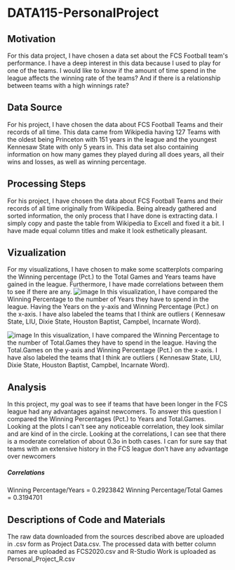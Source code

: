 # DATA115-PersonalProject

## Motivation 

For this data project, I have chosen a data set about the FCS Football team's performance. I have a deep interest in this data because I used to play for one of the teams. I would like to know if the amount of time spend in the league affects the winning rate of the teams? And if there is a relationship between teams with a high winnings rate?

## Data Source

For his project, I have chosen the data about FCS Football Teams and their records of all time. This data came from Wikipedia having 127 Teams with the oldest being Princeton with 151 years in the league and the youngest Kennesaw State with only 5 years in. This data set also containing information on how many games they played during all does years, all their wins and losses, as well as winning percentage. 

## Processing Steps 

For his project, I have chosen the data about FCS Football Teams and their records of all time originally from Wikipedia. Being already gathered and sorted information, the only process that I have done is extracting data. I simply copy and paste the table from Wikipedia to Excell and fixed it a bit. I have made equal column titles and make it look esthetically pleasant. 

## Vizualization 

For my visualizations, I have chosen to make some scatterplots comparing the Winning percentage (Pct.) to the Total Games and Years teams have gained in the league. Furthermore, I have made correlations between them to see if there are any. 
![image](https://user-images.githubusercontent.com/79300543/115179319-eea8c880-a087-11eb-98d0-5b0dbd4d8397.png)
In this visualization, I have compared the Winning Percentage to the number of Years they have to spend in the league. Having the Years on the y-axis and Winning Percentage (Pct.) on the x-axis. I have also labeled the teams that I think are outliers ( Kennesaw State, LIU, Dixie State, Houston Baptist, Campbel, Incarnate Word).

![image](https://user-images.githubusercontent.com/79300543/115180251-06814c00-a08a-11eb-82da-7eeaf38bb3e0.png)
In this visualization, I have compared the Winning Percentage to the number of Total.Games they have to spend in the league. Having the Total.Games on the y-axis and Winning Percentage (Pct.) on the x-axis. I have also labeled the teams that I think are outliers ( Kennesaw State, LIU, Dixie State, Houston Baptist, Campbel, Incarnate Word).

## Analysis

In this project, my goal was to see if teams that have been longer in the FCS league had any advantages against newcomers. To answer this question I compared the Winning Percentages (Pct.) to Years and Total.Games. Looking at the plots I can't see any noticeable correlation, they look similar and are kind of in the circle. Looking at the correlations, I can see that there is a moderate correlation of about 0.3o in both cases. I can for sure say that teams with an extensive history in the FCS league don't have any advantage over newcomers
##### Correlations 
Winning Percentage/Years = 0.2923842
Winning Percentage/Total Games = 0.3194701

## Descriptions of Code and Materials

The raw data downloaded from the sources described above are uploaded in .csv form as Project Data.csv. The processed data with better column names are uploaded as FCS2020.csv and R-Studio Work is uploaded as Personal_Project_R.csv

